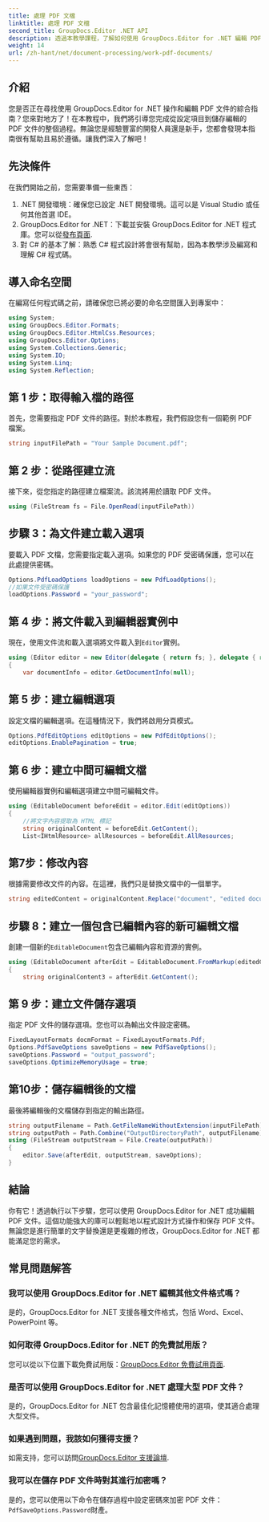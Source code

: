 ```yaml
---
title: 處理 PDF 文檔
linktitle: 處理 PDF 文檔
second_title: GroupDocs.Editor .NET API
description: 透過本教學課程，了解如何使用 GroupDocs.Editor for .NET 編輯 PDF 文件。修改內容、處理大檔案並安全地儲存您的編輯。
weight: 14
url: /zh-hant/net/document-processing/work-pdf-documents/
---
```

## 介紹
您是否正在尋找使用 GroupDocs.Editor for .NET 操作和編輯 PDF 文件的綜合指南？您來對地方了！在本教程中，我們將引導您完成從設定項目到儲存編輯的 PDF 文件的整個過程。無論您是經驗豐富的開發人員還是新手，您都會發現本指南很有幫助且易於遵循。讓我們深入了解吧！
## 先決條件
在我們開始之前，您需要準備一些東西：
1. .NET 開發環境：確保您已設定 .NET 開發環境。這可以是 Visual Studio 或任何其他首選 IDE。
2. GroupDocs.Editor for .NET：下載並安裝 GroupDocs.Editor for .NET 程式庫。您可以從[發布頁面](https://releases.groupdocs.com/editor/net/).
3. 對 C# 的基本了解：熟悉 C# 程式設計將會很有幫助，因為本教學涉及編寫和理解 C# 程式碼。
## 導入命名空間
在編寫任何程式碼之前，請確保您已將必要的命名空間匯入到專案中：
```csharp
using System;
using GroupDocs.Editor.Formats;
using GroupDocs.Editor.HtmlCss.Resources;
using GroupDocs.Editor.Options;
using System.Collections.Generic;
using System.IO;
using System.Linq;
using System.Reflection;
```
## 第 1 步：取得輸入檔的路徑
首先，您需要指定 PDF 文件的路徑。對於本教程，我們假設您有一個範例 PDF 檔案。
```csharp
string inputFilePath = "Your Sample Document.pdf";
```
## 第 2 步：從路徑建立流
接下來，從您指定的路徑建立檔案流。該流將用於讀取 PDF 文件。
```csharp
using (FileStream fs = File.OpenRead(inputFilePath))
```
## 步驟 3：為文件建立載入選項
要載入 PDF 文檔，您需要指定載入選項。如果您的 PDF 受密碼保護，您可以在此處提供密碼。
```csharp
Options.PdfLoadOptions loadOptions = new PdfLoadOptions();
//如果文件受密碼保護
loadOptions.Password = "your_password";
```
## 第 4 步：將文件載入到編輯器實例中
現在，使用文件流和載入選項將文件載入到`Editor`實例。
```csharp
using (Editor editor = new Editor(delegate { return fs; }, delegate { return loadOptions; }))
{
    var documentInfo = editor.GetDocumentInfo(null);
```
## 第 5 步：建立編輯選項
設定文檔的編輯選項。在這種情況下，我們將啟用分頁模式。
```csharp
Options.PdfEditOptions editOptions = new PdfEditOptions();
editOptions.EnablePagination = true;
```
## 第 6 步：建立中間可編輯文檔
使用編輯器實例和編輯選項建立中間可編輯文件。
```csharp
using (EditableDocument beforeEdit = editor.Edit(editOptions))
{
    //將文字內容提取為 HTML 標記
    string originalContent = beforeEdit.GetContent();
    List<IHtmlResource> allResources = beforeEdit.AllResources;
```
## 第7步：修改內容
根據需要修改文件的內容。在這裡，我們只是替換文檔中的一個單字。
```csharp
string editedContent = originalContent.Replace("document", "edited document");
```
## 步驟 8：建立一個包含已編輯內容的新可編輯文檔
創建一個新的`EditableDocument`包含已編輯內容和資源的實例。
```csharp
using (EditableDocument afterEdit = EditableDocument.FromMarkup(editedContent, allResources))
{
    string originalContent3 = afterEdit.GetContent();
```
## 第 9 步：建立文件儲存選項
指定 PDF 文件的儲存選項。您也可以為輸出文件設定密碼。
```csharp
FixedLayoutFormats docmFormat = FixedLayoutFormats.Pdf;
Options.PdfSaveOptions saveOptions = new PdfSaveOptions();
saveOptions.Password = "output_password";
saveOptions.OptimizeMemoryUsage = true;
```
## 第10步：儲存編輯後的文檔
最後將編輯後的文檔儲存到指定的輸出路徑。
```csharp
string outputFilename = Path.GetFileNameWithoutExtension(inputFilePath) + "." + docmFormat.Extension;
string outputPath = Path.Combine("OutputDirectoryPath", outputFilename);
using (FileStream outputStream = File.Create(outputPath))
{
    editor.Save(afterEdit, outputStream, saveOptions);
}
```

## 結論
你有它！透過執行以下步驟，您可以使用 GroupDocs.Editor for .NET 成功編輯 PDF 文件。這個功能強大的庫可以輕鬆地以程式設計方式操作和保存 PDF 文件。無論您是進行簡單的文字替換還是更複雜的修改，GroupDocs.Editor for .NET 都能滿足您的需求。
## 常見問題解答
### 我可以使用 GroupDocs.Editor for .NET 編輯其他文件格式嗎？
是的，GroupDocs.Editor for .NET 支援各種文件格式，包括 Word、Excel、PowerPoint 等。
### 如何取得 GroupDocs.Editor for .NET 的免費試用版？
您可以從以下位置下載免費試用版：[GroupDocs.Editor 免費試用頁面](https://releases.groupdocs.com/).
### 是否可以使用 GroupDocs.Editor for .NET 處理大型 PDF 文件？
是的，GroupDocs.Editor for .NET 包含最佳化記憶體使用的選項，使其適合處理大型文件。
### 如果遇到問題，我該如何獲得支援？
如需支持，您可以訪問[GroupDocs.Editor 支援論壇](https://forum.groupdocs.com/c/editor/20).
### 我可以在儲存 PDF 文件時對其進行加密嗎？
是的，您可以使用以下命令在儲存過程中設定密碼來加密 PDF 文件：`PdfSaveOptions.Password`財產。